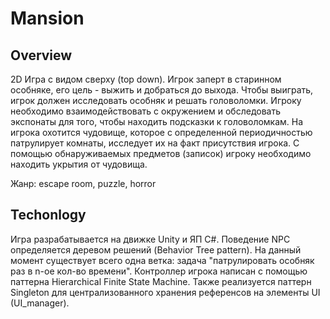 # Mansion
## Overview
2D Игра с видом сверху (top down). Игрок заперт в старинном особняке, его цель - выжить и добраться до выхода. Чтобы выиграть, игрок должен исследовать особняк и решать головоломки. Игроку необходимо взаимодействовать с окружением и обследовать экспонаты для того, чтобы находить подсказки к головоломкам. На игрока охотится чудовище, которое с определенной периодичностью патрулирует комнаты, исследует их на факт присутствия игрока. С помощью обнаруживаемых предметов (записок) игроку необходимо находить укрытия от чудовища. 

Жанр: escape room, puzzle, horror

## Techonlogy
Игра разрабатывается на движке Unity и ЯП С#. Поведение NPC определяется деревом решений (Behavior Tree pattern). На данный момент существует всего одна ветка: задача "патрулировать особняк раз в n-ое кол-во времени". 
Контроллер игрока написан с помощью паттерна Hierarchical Finite State Machine.
Также реализуется паттерн Singleton для централизованного хранения референсов на элементы UI (UI_manager).
